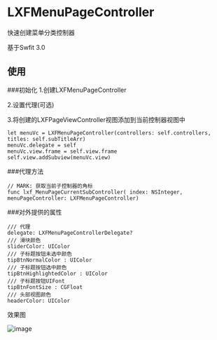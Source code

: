 # LXFMenuPageController
快速创建菜单分类控制器

基于Swfit 3.0

## 使用

###初始化
1.创建LXFMenuPageController

2.设置代理(可选)

3.将创建的LXFPageViewController视图添加到当前控制器视图中

```
let menuVc = LXFMenuPageController(controllers: self.controllers, titles: self.subTitleArr)
menuVc.delegate = self
menuVc.view.frame = self.view.frame
self.view.addSubview(menuVc.view)
```

###代理方法

```
// MARK: 获取当前子控制器的角标
func lxf_MenuPageCurrentSubController( index: NSInteger, menuPageController: LXFMenuPageController)
```

###对外提供的属性
```
/// 代理
delegate: LXFMenuPageControllerDelegate?
/// 滑块颜色
sliderColor: UIColor
/// 子标题按钮未选中颜色
tipBtnNormalColor : UIColor
/// 子标题按钮选中颜色
tipBtnHighlightedColor : UIColor
/// 子标题按钮UIFont
tipBtnFontSize : CGFloat
/// 头部视图颜色
headerColor: UIColor
```


效果图

![image](https://github.com/LinXunFeng/LXFMenuPageController/raw/master/Screenshots/1.gif)
